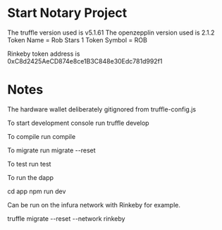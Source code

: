 # Start Notary Project

The truffle version used is v5.1.61
The openzepplin version used is 2.1.2
Token Name = Rob Stars 1
Token Symbol = ROB

Rinkeby token address is 0xC8d2425AeCD874e8ce1B3C848e30Edc781d992f1

# Notes

The hardware wallet deliberately gitignored from truffle-config.js

To start development console run truffle develop

To compile run compile

To migrate run migrate --reset

To test run test

To run the dapp

cd app
npm run dev 

Can be run on the infura network with Rinkeby for example.

truffle migrate --reset --network rinkeby


